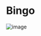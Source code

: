 # Bingo

![image](https://github.com/area-41/JogosPython/assets/87396846/5914ee21-579b-4f16-844b-28dbf3efb13b)
